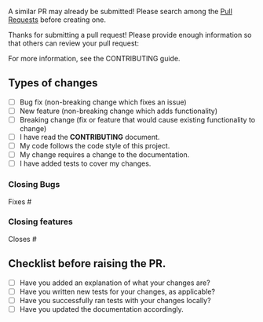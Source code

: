 A similar PR may already be submitted! Please search among the  [Pull Requests](https://github.com/Keith3895/budgetium/pulls) before creating one.

Thanks for submitting a pull request! Please provide enough information so that others can review your pull request:

For more information, see the CONTRIBUTING guide.


## Types of changes
<!--- What types of changes does your code introduce? Put an `x` in all the boxes that apply: -->
- [ ] Bug fix (non-breaking change which fixes an issue)
- [ ] New feature (non-breaking change which adds functionality)
- [ ] Breaking change (fix or feature that would cause existing functionality to change)
- [ ] I have read the **CONTRIBUTING** document.
- [ ] My code follows the code style of this project.
- [ ] My change requires a change to the documentation.
- [ ] I have added tests to cover my changes.

<!--- If your PR is a bugfix please fill in the following section. Add the issue numbers. eg #12-->
### Closing Bugs
Fixes #

<!--- If your PR is a bugfix please fill in the following section. Add the issue numbers. eg #12-->
### Closing features
Closes #

## Checklist before raising the PR.
* [ ] Have you added an explanation of what your changes are?
* [ ] Have you written new tests for your changes, as applicable?
* [ ] Have you successfully ran tests with your changes locally?
* [ ] Have you updated the documentation accordingly.